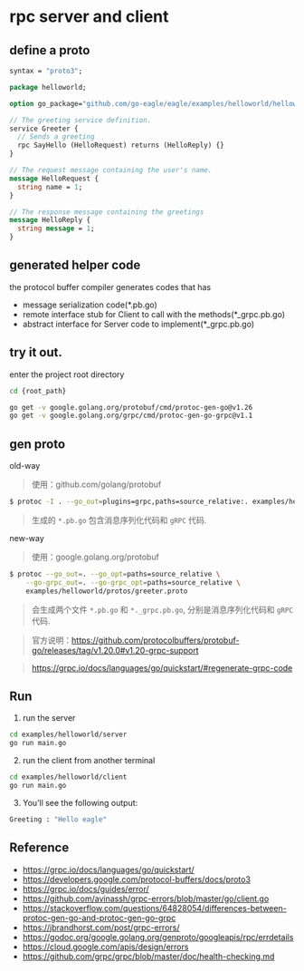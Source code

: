 # rpc server and client

## define a proto

```proto
syntax = "proto3";

package helloworld;

option go_package="github.com/go-eagle/eagle/examples/helloworld/helloworld";

// The greeting service definition.
service Greeter {
  // Sends a greeting
  rpc SayHello (HelloRequest) returns (HelloReply) {}
}

// The request message containing the user's name.
message HelloRequest {
  string name = 1;
}

// The response message containing the greetings
message HelloReply {
  string message = 1;
}
```

## generated helper code

the protocol buffer compiler generates codes that has

- message serialization code(*.pb.go)
- remote interface stub for Client to call with the methods(*_grpc.pb.go)
- abstract interface for Server code to implement(*_grpc.pb.go)

## try it out.

enter the project root directory

```bash
cd {root_path}

go get -v google.golang.org/protobuf/cmd/protoc-gen-go@v1.26
go get -v google.golang.org/grpc/cmd/protoc-gen-go-grpc@v1.1
```

## gen proto

old-way
> 使用：github.com/golang/protobuf

```bash
$ protoc -I . --go_out=plugins=grpc,paths=source_relative:. examples/helloworld/protos/greeter.proto
```
> 生成的 `*.pb.go` 包含消息序列化代码和 `gRPC` 代码.

new-way

> 使用：google.golang.org/protobuf

```bash
$ protoc --go_out=. --go_opt=paths=source_relative \
    --go-grpc_out=. --go-grpc_opt=paths=source_relative \
    examples/helloworld/protos/greeter.proto
```
> 会生成两个文件 `*.pb.go` 和 `*._grpc.pb.go`, 分别是消息序列化代码和 `gRPC` 代码.

> 官方说明：https://github.com/protocolbuffers/protobuf-go/releases/tag/v1.20.0#v1.20-grpc-support

> https://grpc.io/docs/languages/go/quickstart/#regenerate-grpc-code

## Run

1. run the server

```bash
cd examples/helloworld/server
go run main.go
```

2. run the client from another terminal

```bash
cd examples/helloworld/client
go run main.go
```

3. You’ll see the following output:

```bash
Greeting : "Hello eagle"
```

## Reference

- https://grpc.io/docs/languages/go/quickstart/
- https://developers.google.com/protocol-buffers/docs/proto3
- https://grpc.io/docs/guides/error/
- https://github.com/avinassh/grpc-errors/blob/master/go/client.go
- https://stackoverflow.com/questions/64828054/differences-between-protoc-gen-go-and-protoc-gen-go-grpc
- https://jbrandhorst.com/post/grpc-errors/
- https://godoc.org/google.golang.org/genproto/googleapis/rpc/errdetails
- https://cloud.google.com/apis/design/errors
- https://github.com/grpc/grpc/blob/master/doc/health-checking.md

